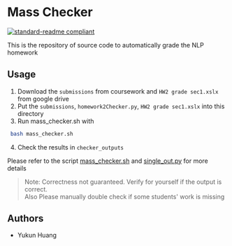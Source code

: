 # Mass Checker


[![standard-readme compliant](https://img.shields.io/badge/readme%20style-standard-brightgreen.svg?style=flat-square)]()

This is the repository of source code to automatically grade the NLP homework

## Usage
1. Download the `submissions` from coursework and `HW2 grade sec1.xslx` from google drive
2. Put the `submissions`, `homework2Checker.py`, `HW2 grade sec1.xslx` into this directory
3. Run mass_checker.sh with
```sh
 bash mass_checker.sh
```
4. Check the results in `checker_outputs`

Please refer to the script [mass_checker.sh](mass_checker.sh)  and [single_out.py](single_out.py) for more details

> Note: Correctness not guaranteed. Verify for yourself if the output is correct.  
>  Also Please manually double check if some students' work is missing


## Authors
- Yukun Huang






